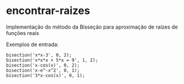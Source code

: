 # encontrar-raizes
Implementação do método da Bisseção para aproximação de raízes de funções reais

Exemplos de entrada:
```
bisection('x*x-3', 0, 2);
bisection('x*x*x + 5*x = 9', 1, 2);
bisection('x-cos(x)', 0, 2);
bisection('x-e^-x^2', 0, 1);
bisection('3*x-cos(x)', 0, 1);
```
